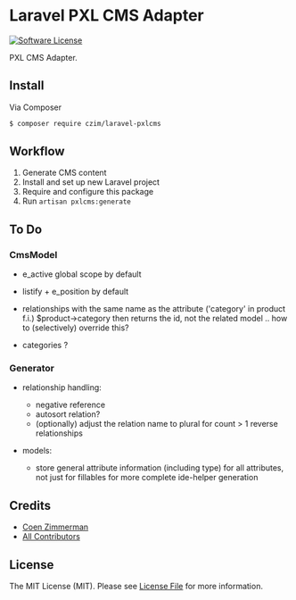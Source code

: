 # Laravel PXL CMS Adapter

[![Software License][ico-license]](LICENSE.md)

PXL CMS Adapter.


## Install

Via Composer

``` bash
$ composer require czim/laravel-pxlcms
```

## Workflow

1. Generate CMS content
2. Install and set up new Laravel project
3. Require and configure this package
4. Run `artisan pxlcms:generate`


## To Do

### CmsModel

- e_active global scope by default
- listify + e_position by default

- relationships with the same name as the attribute ('category' in product f.i.)
    $product->category then returns the id, not the related model .. how to (selectively) override this?

- categories ?


### Generator

- relationship handling:
    - negative reference
    - autosort relation?
    - (optionally) adjust the relation name to plural for count > 1 reverse relationships

- models:   
    - store general attribute information (including type) for all attributes, not just for fillables
        for more complete ide-helper generation 

## Credits

- [Coen Zimmerman][link-author]
- [All Contributors][link-contributors]

## License

The MIT License (MIT). Please see [License File](LICENSE.md) for more information.

[ico-version]: https://img.shields.io/packagist/v/czim/laravel-pxlcms.svg?style=flat-square
[ico-license]: https://img.shields.io/badge/license-MIT-brightgreen.svg?style=flat-square
[ico-downloads]: https://img.shields.io/packagist/dt/czim/laravel-pxlcms.svg?style=flat-square

[link-packagist]: https://packagist.org/packages/czim/laravel-pxlcms
[link-downloads]: https://packagist.org/packages/czim/laravel-pxlcms
[link-author]: https://github.com/czim
[link-contributors]: ../../contributors
